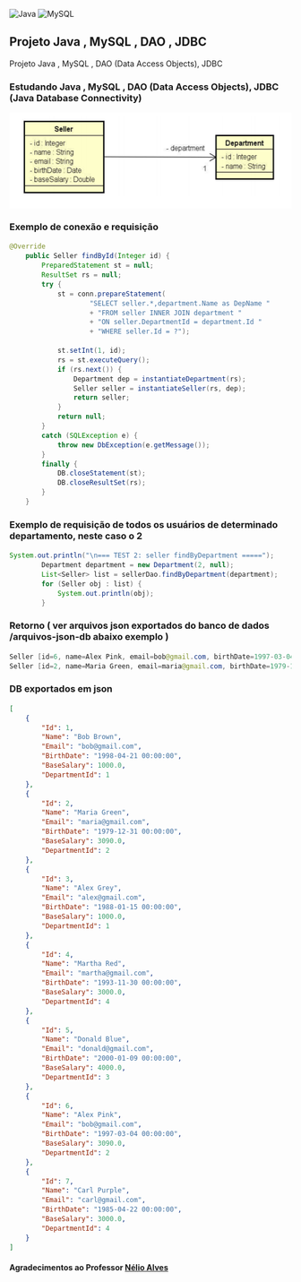 ![Java](https://img.shields.io/badge/Java-ED8B00?style=for-the-badge&logo=java&logoColor=white)
![MySQL](https://img.shields.io/badge/MySQL-005C84?style=for-the-badge&logo=mysql&logoColor=white)

## Projeto Java , MySQL , DAO , JDBC
Projeto Java , MySQL , DAO (Data Access Objects), JDBC

### Estudando Java , MySQL , DAO (Data Access Objects), JDBC (Java Database Connectivity)


<p align="center">
        <a href="https://www.linkedin.com/in/allan-pereira-abrahao/">
        <img align="center" width="525" height="171"  src="/img-readme/uml1.png" />
</a>
</p>

### Exemplo de conexão e requisição
```java
@Override
	public Seller findById(Integer id) {
		PreparedStatement st = null;
		ResultSet rs = null;
		try {
			st = conn.prepareStatement(
					"SELECT seller.*,department.Name as DepName "
					+ "FROM seller INNER JOIN department "
					+ "ON seller.DepartmentId = department.Id "
					+ "WHERE seller.Id = ?");

			st.setInt(1, id);
			rs = st.executeQuery();
			if (rs.next()) {
				Department dep = instantiateDepartment(rs);
				Seller seller = instantiateSeller(rs, dep);
				return seller;
			}
			return null;
		}
		catch (SQLException e) {
			throw new DbException(e.getMessage());
		}
		finally {
			DB.closeStatement(st);
			DB.closeResultSet(rs);
		}
	}
```

### Exemplo de requisição de todos os usuários de determinado departamento, neste caso o 2
```java
System.out.println("\n=== TEST 2: seller findByDepartment =====");
		Department department = new Department(2, null);
		List<Seller> list = sellerDao.findByDepartment(department);
		for (Seller obj : list) {
			System.out.println(obj);
		}
```
### Retorno ( ver arquivos json exportados do banco de dados /arquivos-json-db abaixo exemplo )
```java
Seller [id=6, name=Alex Pink, email=bob@gmail.com, birthDate=1997-03-04, baseSalary=3090.0, department=Department [id=2, name=Electronics]]
Seller [id=2, name=Maria Green, email=maria@gmail.com, birthDate=1979-12-31, baseSalary=3090.0, department=Department [id=2, name=Electronics]]
```

### DB exportados em json
```json
[
    {
        "Id": 1,
        "Name": "Bob Brown",
        "Email": "bob@gmail.com",
        "BirthDate": "1998-04-21 00:00:00",
        "BaseSalary": 1000.0,
        "DepartmentId": 1
    },
    {
        "Id": 2,
        "Name": "Maria Green",
        "Email": "maria@gmail.com",
        "BirthDate": "1979-12-31 00:00:00",
        "BaseSalary": 3090.0,
        "DepartmentId": 2
    },
    {
        "Id": 3,
        "Name": "Alex Grey",
        "Email": "alex@gmail.com",
        "BirthDate": "1988-01-15 00:00:00",
        "BaseSalary": 1000.0,
        "DepartmentId": 1
    },
    {
        "Id": 4,
        "Name": "Martha Red",
        "Email": "martha@gmail.com",
        "BirthDate": "1993-11-30 00:00:00",
        "BaseSalary": 3000.0,
        "DepartmentId": 4
    },
    {
        "Id": 5,
        "Name": "Donald Blue",
        "Email": "donald@gmail.com",
        "BirthDate": "2000-01-09 00:00:00",
        "BaseSalary": 4000.0,
        "DepartmentId": 3
    },
    {
        "Id": 6,
        "Name": "Alex Pink",
        "Email": "bob@gmail.com",
        "BirthDate": "1997-03-04 00:00:00",
        "BaseSalary": 3090.0,
        "DepartmentId": 2
    },
    {
        "Id": 7,
        "Name": "Carl Purple",
        "Email": "carl@gmail.com",
        "BirthDate": "1985-04-22 00:00:00",
        "BaseSalary": 3000.0,
        "DepartmentId": 4
    }
]
```

#### Agradecimentos ao Professor [Nélio Alves](https://devsuperior.com.br)